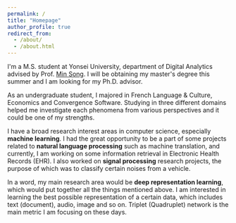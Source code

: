 ```yaml
---
permalink: /
title: "Homepage"
author_profile: true
redirect_from: 
  - /about/
  - /about.html
---
```


I'm a M.S. student at Yonsei University, department of Digital Analytics advised by Prof. [Min Song](http://informatics.yonsei.ac.kr/tsmm/minsong.html). I will be obtaining my master's degree this summer and I am looking for my Ph.D. advisor.

As an undergraduate student, I majored in French Language & Culture, Economics and Convergence Software. Studying in three different domains helped me investigate each phenomena from various perspectives and it could be one of my strengths.

I have a broad research interest areas in computer science, especially **machine learning**. I had the great opportunity to be a part of some projects related to **natural language processing** such as machine translation, and currently, I am working on some information retrieval in Electronic Health Records (EHR). I also worked on **signal processing** research projects, the purpose of which was to classify certain noises from a vehicle.

In a word, my main research area would be **deep representation learning**, which would put together all the things mentioned above. I am interested in learning the best possible representation of a certain data, which includes text (document), audio, image and so on. Triplet (Quadruplet) network is the main metric I am focusing on these days.

